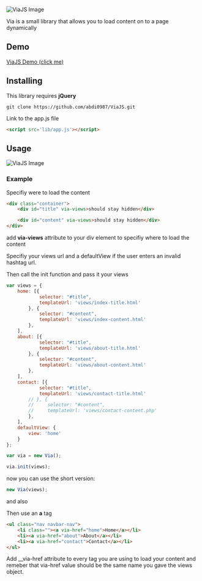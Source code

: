 ![ViaJS Image](https://cloud.githubusercontent.com/assets/13234884/9150556/a139f32c-3da4-11e5-9c6a-48ac1ac5a998.png)

Via is a small library that allows you to load content on to a page dynamically

## Demo

[ViaJS Demo (click me)](http://viajs.surge.sh/)

## Installing

This library requires **jQuery**

```
git clone https://github.com/abdi0987/ViaJS.git
```

Link to the app.js file

```html
<script src='lib/app.js'></script>
```

## Usage
![ViaJS Image](https://cloud.githubusercontent.com/assets/13234884/9150024/d8570b2a-3d8a-11e5-96ca-9bcc5085fe31.png)


### Example

Specifiy were to load the content
```html
<div class="container">
    <div id="title" via-views>should stay hidden</div>

    <div id="content" via-views>should stay hidden</div>
</div>
```
add __via-views__ attribute to your div element to specifiy where to load the content


Specifiy your views url and a defaultView if the user enters an invalid hashtag url.

Then call the init function and pass it your views

```javascript
var views = {
    home: [{
            selector: "#title",
            templateUrl: 'views/index-title.html'
        }, {
            selector: "#content",
            templateUrl: 'views/index-content.html'
        },
    ],
    about: [{
            selector: "#title",
            templateUrl: 'views/about-title.html'
        }, {
            selector: "#content",
            templateUrl: 'views/about-content.html'
        },
    ],
    contact: [{
            selector: "#title",
            templateUrl: 'views/contact-title.html'
        // }, {
        //     selector: "#content",
        //     templateUrl: 'views/contact-content.php'
        },
    ],
    defaultView: {
        view: 'home'
    }
};

var via = new Via();

via.init(views);

```


now you can use the short version:

```javascript
new Via(views);

```
and also


Then use an __a__ tag

```html
<ul class="nav navbar-nav">
    <li class=""><a via-href="home">Home</a></li>
    <li><a via-href="about">About</a></li>
    <li><a via-href="contact">Contact</a></li>
</ul>
```
Add __via-href attribute to every __<a>__ tag you are using to load your content and remeber that via-href value should be the same name you gave the views object.
